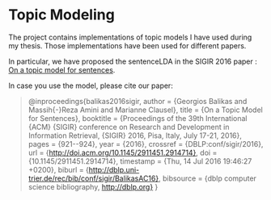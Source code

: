 # Topic Modeling

The project contains implementations of topic models I have used during my thesis. 
Those implementations have been used for different papers. 


In particular, we have proposed the sentenceLDA in the SIGIR 2016 paper :
 [On a topic model for sentences](https://arxiv.org/pdf/1606.00253v1.pdf).

In case you use the model, please cite our paper:
>@inproceedings{balikas2016sigir,
  author    = {Georgios Balikas and
               Massih{-}Reza Amini and
               Marianne Clausel},
>  title     = {On a Topic Model for Sentences},
>  booktitle = {Proceedings of the 39th International {ACM} {SIGIR} conference on
>               Research and Development in Information Retrieval, {SIGIR} 2016, Pisa,
>               Italy, July 17-21, 2016},
>  pages     = {921--924},
>  year      = {2016},
>  crossref  = {DBLP:conf/sigir/2016},
>  url       = {http://doi.acm.org/10.1145/2911451.2914714},
>  doi       = {10.1145/2911451.2914714},
>  timestamp = {Thu, 14 Jul 2016 19:46:27 +0200},
>  biburl    = {http://dblp.uni-trier.de/rec/bib/conf/sigir/BalikasAC16},
>  bibsource = {dblp computer science bibliography, http://dblp.org}
>}
